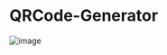 # QRCode-Generator

![image](https://user-images.githubusercontent.com/54809176/233486473-86d0001d-5097-4152-aaa3-4ad3b21aa1a2.png)
